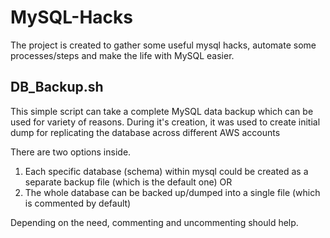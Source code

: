 # MySQL-Hacks

The project is created to gather some useful mysql hacks, automate some processes/steps and make the life with MySQL easier.

## DB_Backup.sh

This simple script can take a complete MySQL data backup which can be used for variety of reasons. During it's creation, it was used to create initial dump for replicating the database across different AWS accounts

There are two options inside.
1. Each specific database (schema) within mysql could be created as a separate backup file (which is the default one) OR
2. The whole database can be backed up/dumped into a single file (which is commented by default)

Depending on the need, commenting and uncommenting should help.
